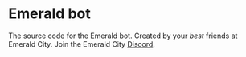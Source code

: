 # Emerald bot

The source code for the Emerald bot. Created by your *best* friends at Emerald City. Join the Emerald City [Discord](https://discord.gg/emeraldcity). 